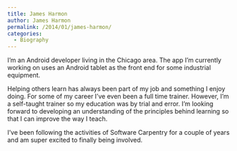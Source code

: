 ```yaml
---
title: James Harmon
author: James Harmon
permalink: /2014/01/james-harmon/
categories:
  - Biography
---
```

I&#8217;m an Android developer living in the Chicago area. The app I&#8217;m currently working on uses an Android tablet as the front end for some industrial equipment. 

Helping others learn has always been part of my job and something I enjoy doing. For some of my career I&#8217;ve even been a full time trainer. However, I&#8217;m a self-taught trainer so my education was by trial and error. I&#8217;m looking forward to developing an understanding of the principles behind learning so that I can improve the way I teach.

I&#8217;ve been following the activities of Software Carpentry for a couple of years and am super excited to finally being involved.

